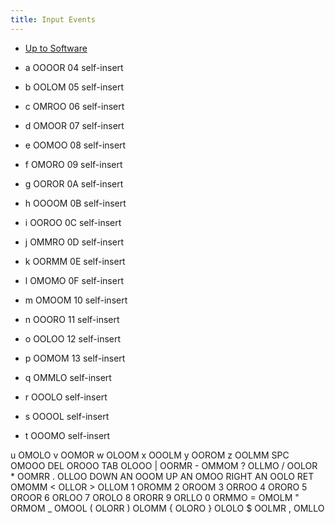 ```yaml
---
title: Input Events
---
```


- [Up to Software](software)

- a OOOOR 04 self-insert
- b OOLOM 05 self-insert
- c OMROO 06 self-insert
- d OMOOR 07 self-insert
- e OOMOO 08 self-insert
- f OMORO 09 self-insert
- g OOROR 0A self-insert
- h OOOOM 0B self-insert
- i OOROO 0C self-insert
- j OMMRO 0D self-insert
- k OORMM 0E self-insert
- l OMOMO 0F self-insert
- m OMOOM 10 self-insert
- n OOORO 11 self-insert
- o OOLOO 12 self-insert
- p OOMOM 13 self-insert
- q OMMLO self-insert
- r OOOLO self-insert
- s OOOOL self-insert
- t OOOMO self-insert

u OMOLO v OOMOR w
      OLOOM x OOOLM y OOROM z OOLMM SPC OMOOO DEL OROOO TAB OLOOO | OORMR -
      OMMOM ? OLLMO / OOLOR * OOMRR . OLLOO DOWN AN OOOM UP AN OMOO RIGHT AN
      OOLO RET OMOMM &lt; OLLOR > OLLOM 1 OROMM 2 OROOM 3 ORROO 4 ORORO 5 OROOR
      6 ORLOO 7 OROLO 8 ORORR 9 ORLLO 0 ORMMO = OMOLM " ORMOM _ OMOOL ( OLORR
      ) OLOMM { OLORO } OLOLO $ OOLMR , OMLLO
